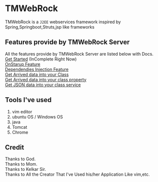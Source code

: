 # TMWebRock
TMWebRock is a `J2EE` webservices framework inspired by Spring,Springboot,Struts,jsp like frameworks


## Features provide by TMWebRock Server
All the features provide by TMWebRock Server are listed below with Docs.
[Get Started](/Documentation/GetStarted.md) (InComplete Right Now)<br>
[OnStarup Feature](/Documentation/OnStartup.md) <br>
[Dependendies Injection Feature](/Documentation/DependenciesInjection.md) <br>
[Get Arrived data into your Class](/Documentation/RequestParameter.md) <br>
[Get Arrived data into your class property](Documentation/injectingClientDataIntoProps.md) <br>
[Get JSON data into your class service](Documentation/GetJSONIntoClassService.md) <br>


## Tools I've used 
1) vim editor
2) ubuntu OS / Windows OS
3) java
4) Tomcat
5) Chrome

## Credit
Thanks to God. <br>
Thanks to Mom. <br>
Thanks to Kelkar Sir.<br>
Thanks to All the Creator That I've Used his/her Application Like vim,etc. <br>

